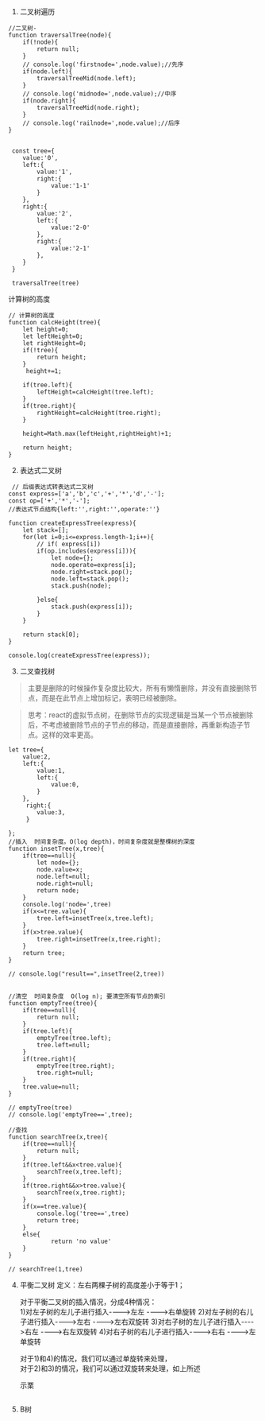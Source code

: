 1. 二叉树遍历
```
//二叉树-
function traversalTree(node){
	if(!node){
		return null;
	}
	// console.log('firstnode=',node.value);//先序
	if(node.left){
		traversalTreeMid(node.left);
	}
	// console.log('midnode=',node.value);//中序
	if(node.right){
		traversalTreeMid(node.right);
	}
	// console.log('railnode=',node.value);//后序
}


 const tree={
 	value:'0',
 	left:{
 		value:'1',
 		right:{
 			value:'1-1'
 		}
 	},
 	right:{
		value:'2',
 		left:{
 			value:'2-0'
 		},
 		right:{
 			value:'2-1'
 		},
 	}
 }

 traversalTree(tree)
```

计算树的高度
```
// 计算树的高度
function calcHeight(tree){
	let height=0;
	let leftHeight=0;
	let rightHeight=0;
	if(!tree){
		return height;
	}
	 height+=1;

	if(tree.left){
		leftHeight=calcHeight(tree.left);
	}
	if(tree.right){
		rightHeight=calcHeight(tree.right);
	}
 
 	height=Math.max(leftHeight,rightHeight)+1;

	return height;
}

```

2. 表达式二叉树
```
 // 后缀表达式转表达式二叉树
const express=['a','b','c','+','*','d','-'];
const op=['+','*','-'];
//表达式节点结构{left:'',right:'',operate:''}

function createExpressTree(express){
	let stack=[];
	for(let i=0;i<=express.length-1;i++){
		// if( express[i])
		if(op.includes(express[i])){
			let node={};
			node.operate=express[i];
			node.right=stack.pop();
			node.left=stack.pop();
			stack.push(node);

		}else{
			stack.push(express[i]);
		}
	}

	return stack[0];
}

console.log(createExpressTree(express));

```

3. 二叉查找树
> 主要是删除的时候操作复杂度比较大，所有有懒惰删除，并没有直接删除节点，而是在此节点上增加标记，表明已经被删除。

>思考：react的虚拟节点树，在删除节点的实现逻辑是当某一个节点被删除后，不考虑被删除节点的子节点的移动，而是直接删除，再重新构造子节点。这样的效率更高。

```
let tree={
	value:2,
	left:{
		value:1,
		left:{
			value:0,
		}
	},
	 right:{
	 	value:3,
	 }

};
//插入  时间复杂度。O(log depth)，时间复杂度就是整棵树的深度
function insetTree(x,tree){
	if(tree==null){
		let node={};
		node.value=x;
		node.left=null;
		node.right=null;
		return node;
	}
	console.log('node=',tree)
	if(x<=tree.value){
		tree.left=insetTree(x,tree.left);
	}
	if(x>tree.value){
		tree.right=insetTree(x,tree.right);
	}
	return tree;
}

// console.log("result==",insetTree(2,tree))


//清空  时间复杂度  O(log n); 要清空所有节点的索引
function emptyTree(tree){
	if(tree==null){
		return null;
	}
	if(tree.left){
		emptyTree(tree.left);
		tree.left=null;
	}
	if(tree.right){
		emptyTree(tree.right);
		tree.right=null;
	}
	tree.value=null;
}

// emptyTree(tree)
// console.log('emptyTree==',tree);

//查找
function searchTree(x,tree){
	if(tree==null){
		return null;
	}
	if(tree.left&&x<tree.value){
		searchTree(x,tree.left);
	}
	if(tree.right&&x>tree.value){
		searchTree(x,tree.right);
	}
	if(x==tree.value){
		console.log('tree==',tree)
		return tree;
	}
	else{
			return 'no value' 
	}
}

// searchTree(1,tree)
```

4. 平衡二叉树
	定义：左右两棵子树的高度差小于等于1；

	对于平衡二叉树的插入情况，分成4种情况：  
	1)对左子树的左儿子进行插入---->左左  ---->右单旋转
	2)对左子树的右儿子进行插入---->左右  ---->左右双旋转
	3)对右子树的左儿子进行插入---->右左  ---->右左双旋转
	4)对右子树的右儿子进行插入---->右右  ---->左单旋转

	对于1)和4)的情况，我们可以通过单旋转来处理，   
	对于2)和3)的情况，我们可以通过双旋转来处理，如上所述  
	
	示栗  
	```
	```

5. B树
>